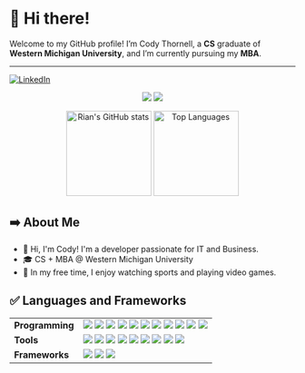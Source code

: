 # 👋 Hi there!

Welcome to my GitHub profile! I’m Cody Thornell, a **CS** graduate of **Western Michigan University**, and I’m currently pursuing my **MBA**.

---

[![LinkedIn](https://img.shields.io/badge/LinkedIn-0077B5?logo=linkedin&logoColor=white)](https://www.linkedin.com/in/codythornell/)

<div align="center">
  
  ![](https://github.com/grcodeman/stats/blob/master/generated/overview.svg)
  ![](https://github.com/grcodeman/stats/blob/master/generated/languages.svg)
  
</div>

<p align="center">
  <img 
    src="https://github-readme-stats.vercel.app/api?username=grcodeman&show_icons=true&theme=tokyonight" 
    alt="Rian's GitHub stats" 
    height="150"
  />
  <img 
    src="https://github-readme-stats.vercel.app/api/top-langs/?username=grcodeman&layout=compact&theme=tokyonight" 
    alt="Top Languages" 
    height="150"
  />
</p>

## ➡️ About Me

- 👋 Hi, I'm Cody! I'm a developer passionate for IT and Business.
- 🎓 CS + MBA @ Western Michigan University
- 🏀 In my free time, I enjoy watching sports and playing video games.

## ✅ Languages and Frameworks

<table>
  <tr>
    <td><strong>Programming</strong></td>
    <td>
      <img src="https://img.shields.io/badge/Python-3670A0?style=flat-square&logo=python&logoColor=ffdd54"/>
      <img src="https://img.shields.io/badge/Bash-4EAA25?style=flat-square&logo=gnu-bash&logoColor=white"/>
      <img src="https://img.shields.io/badge/Java-%23ED8B00?style=flat-square&logo=openjdk&logoColor=white"/>
      <img src="https://img.shields.io/badge/C%23-239120?style=flat-square&logo=c-sharp&logoColor=white"/>
      <img src="https://img.shields.io/badge/C%2B%2B-%2300599C?style=flat-square&logo=c%2B%2B&logoColor=white"/>
      <img src="https://img.shields.io/badge/SQL-4479A1?style=flat-square&logo=postgresql&logoColor=white"/>
      <img src="https://img.shields.io/badge/PL%2FSQL-F80000?style=flat-square&logo=oracle&logoColor=white"/>
      <img src="https://img.shields.io/badge/Dart-0175C2?style=flat-square&logo=dart&logoColor=white"/>
      <img src="https://img.shields.io/badge/HTML5-E34F26?style=flat-square&logo=html5&logoColor=white"/>
      <img src="https://img.shields.io/badge/CSS3-1572B6?style=flat-square&logo=css3&logoColor=white"/>
      <img src="https://img.shields.io/badge/JavaScript-%23F7DF1E?style=flat-square&logo=javascript&logoColor=black"/>
    </td>
  </tr>

  <tr>
    <td><strong>Tools</strong></td>
    <td>
      <img src="https://img.shields.io/badge/Git-F05032?style=flat-square&logo=git&logoColor=white"/>
      <img src="https://img.shields.io/badge/GitHub-181717?style=flat-square&logo=github&logoColor=white"/>
      <img src="https://img.shields.io/badge/Firebase-FFCA28?style=flat-square&logo=firebase&logoColor=black"/>
      <img src="https://img.shields.io/badge/Power_BI-F2C811?style=flat-square&logo=microsoft-power-bi&logoColor=black"/>
      <img src="https://img.shields.io/badge/Google_Sheets-34A853?style=flat-square&logo=google-sheets&logoColor=white"/>
      <img src="https://img.shields.io/badge/Azure_DevOps-0078D7?style=flat-square&logo=azure-devops&logoColor=white"/>
      <img src="https://img.shields.io/badge/WordPress-21759B?style=flat-square&logo=wordpress&logoColor=white"/>
      <img src="https://img.shields.io/badge/Blender-F5792A?style=flat-square&logo=blender&logoColor=white"/>
      <img src="https://img.shields.io/badge/DaVinci_Resolve-090446?style=flat-square&logo=blackmagic-design&logoColor=white"/>
    </td>
  </tr>

  <tr>
    <td><strong>Frameworks</strong></td>
    <td>
      <img src="https://img.shields.io/badge/Flutter-02569B?style=flat-square&logo=flutter&logoColor=white"/>
      <img src="https://img.shields.io/badge/Unity-000000?style=flat-square&logo=unity&logoColor=white"/>
      <img src="https://img.shields.io/badge/Discord.py-7289DA?style=flat-square&logo=discord&logoColor=white"/>
    </td>
  </tr>
</table>

